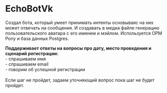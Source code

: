# EchoBotVk
Создал бота, который умеет принимать интенты основываяс на них может отвечать на сообщения. И создавать в медиа файле генерацию пользовательского аватара с его именем и мэйлом. 
Используется ОРМ Pony и база данных  Postgres. 

<b>Поддерживает ответы на вопросы про дату, место проведения и сценарий регистрации:</b> <br>
    - спрашиваем имя <br>
    - спрашиваем email <br>
    - говорим об успешной регистрации <br> <br>
    Если шаг не пройдет, задаем уточняющий вопрос пока шаг не будет пройдет.
